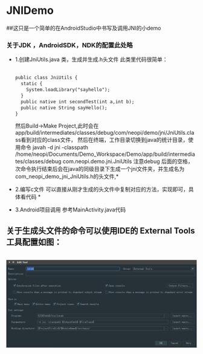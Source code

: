 JNIDemo
===========================================================

##这只是一个简单的在AndroidStudio中书写及调用JNI的小demo

### 关于JDK ，AndroidSDK，NDK的配置此处略

* 1.创建JniUtils.java 类，生成并生成.h头文件
  此类里代码很简单：
  <pre><code>
  public class JniUtils {
    static {
      System.loadLibrary("sayhello");
    }
    public native int secondTest(int a,int b);
    public native String sayHello();
  }</code></pre>
  
  然后Build->Make Project,此时会在app/build/intermediates/classes/debug/com/neopi/demo/jni/JniUtils.class看到对应的class文件，
  然后在终端，工作目录切换到java的统计目录，使用命令
  javah -d jni -classpath /home/neopi/Documents/Demo_Workspace/Demo/app/build/intermediates/classes/debug com.neopi.demo.jni.JniUtils
  注意debug 后面的空格，次命令执行结束后会在java的同级目录下生成一个jni文件夹，并生成名为com_neopi_demo_jni_JniUtils.h的头文件,*
  
  
 * 2.编写c文件
  可以直接从刚才生成的头文件中复制对应的方法，实现即可，具体看代码 *
  
 * 3.Android项目调用
  参考MainActivity.java代码
  
  
  ## 关于生成头文件的命令可以使用IDE的 External Tools工具配置如图：
  ![External Tools](http://github.com/NeoPi/JNIDemo/raw/master/app/external_tools.png "External Tools 配置图")
  
